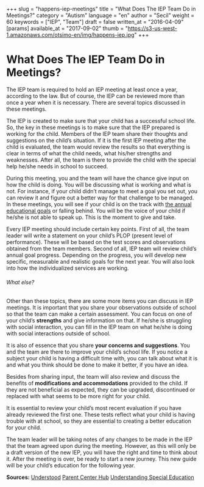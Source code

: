 +++
slug = "happens-iep-meetings"
title = "What Does The IEP Team Do in Meetings?"
category = "Autism"
language = "en"
author = "Secil"
weight = 60
keywords = ["IEP", "Team"]
draft = false
written_at = "2016-04-09"
[params]
available_at = "2017-09-02"
thumb = "https://s3-us-west-1.amazonaws.com/otsimo-en/img/happens-iep.jpg"
+++


# What Does The IEP Team Do in Meetings?

The IEP team is required to hold an IEP meeting at least once a year, according to the law. But of course, the IEP can be reviewed more than once a year when it is necessary. There are several topics discussed in these meetings.

The IEP is created to make sure that your child has a successful school life. So, the key in these meetings is to make sure that the IEP prepared is working for the child. Members of the IEP team share their thoughts and suggestions on the child’s situation. If it is the first IEP meeting after the child is evaluated, the team would review the results so that everything is clear in terms of what the child needs, what his/her strengths and weaknesses. After all, the team is there to provide the child with the special help he/she needs in school to succeed.

During this meeting, you and the team will have the chance give input on how the child is doing. You will be discussing what is working and what is not. For instance, if your child didn’t manage to meet a goal you set out, you can review it and figure out a better way for that challenge to be managed. In these meetings, you will see if your child is on the track with [the annual educational goals](/en/set-annual-educational-goals-ieps/) or falling behind. You will be the voice of your child if he/she is not able to speak up. This is the moment to give and take.


Every IEP meeting should include certain key points. First of all, the team leader will write a statement on your child’s PLOP (present level of performance). These will be based on the test scores and observations obtained from the team members. Second of all, IEP team will review child’s annual goal progress. Depending on the progress, you will develop new specific, measurable and realistic goals for the next year. You will also look into how the individualized services are working.


###### What else?

Other than these topics, there are some more items you can discuss in IEP meetings. It is important that you share your observations outside of school so that the team can make a certain assessment. You can focus on one of your child’s **strengths** and give information on that. If he/she is struggling with social interaction, you can fill in the IEP team on what he/she is doing with social interactions outside of school.

It is also of essence that you share **your concerns and suggestions**. You and the team are there to improve your child’s school life. If you notice a subject your child is having a difficult time with, you can talk about what it is and what you think should be done to make it better, if you have an idea.

Besides from sharing input, the team will also review and discuss the benefits of **modifications and accommodations** provided to the child. If they are not beneficial as expected, they can be upgraded, discontinued or replaced with what seems to be more right for your child.

It is essential to review your child’s most recent evaluation if you have already reviewed the first one. These tests reflect what your child is having trouble with at school, so they are essential to creating a better education for your child.

The team leader will be taking notes of any changes to be made in the IEP that the team agreed upon during the meeting. However, as this will only be a draft version of the new IEP, you will have the right and time to think about it. After the meeting is over, be ready to start a new journey. This new guide will be your child’s education for the following year.

**Sources:** [Understood](https://www.understood.org/en/school-learning/special-services/ieps/the-iep-meeting-an-overview) [Parent Center Hub](http://www.parentcenterhub.org/repository/meetings/#happens) [Understanding Special Education](http://www.understandingspecialeducation.com/IEP-meeting.html)
